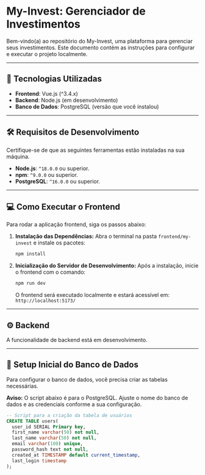 
# My-Invest: Gerenciador de Investimentos

Bem-vindo(a) ao repositório do My-Invest, uma plataforma para gerenciar seus investimentos.
Este documento contém as instruções para configurar e executar o projeto localmente.

---

## 🚀 Tecnologias Utilizadas

- **Frontend**: Vue.js (^3.4.x)
- **Backend**: Node.js (em desenvolvimento)
- **Banco de Dados**: PostgreSQL (versão que você instalou)

---

## 🛠️ Requisitos de Desenvolvimento

Certifique-se de que as seguintes ferramentas estão instaladas na sua máquina.

- **Node.js**: `^18.0.0` ou superior.
- **npm**: `^9.0.0` ou superior.
- **PostgreSQL**: `^16.0.0` ou superior.

---

## 💻 Como Executar o Frontend

Para rodar a aplicação frontend, siga os passos abaixo:

1.  **Instalação das Dependências:**
    Abra o terminal na pasta `frontend/my-invest` e instale os pacotes:
    ```bash
    npm install
    ```

2.  **Inicialização do Servidor de Desenvolvimento:**
    Após a instalação, inicie o frontend com o comando:
    ```bash
    npm run dev
    ```
    O frontend será executado localmente e estará acessível em: `http://localhost:5173/`

---

## ⚙️ Backend

A funcionalidade de backend está em desenvolvimento.

---

## 💾 Setup Inicial do Banco de Dados

Para configurar o banco de dados, você precisa criar as tabelas necessárias.

**Aviso:** O script abaixo é para o PostgreSQL. Ajuste o nome do banco de dados e as credenciais conforme a sua configuração.

```sql
-- Script para a criação da tabela de usuários
CREATE TABLE users(
  user_id SERIAL Primary key,
  first_name varchar(50) not null,
  last_name varchar(50) not null,
  email varchar(100) unique,
  password_hash text not null,
  created_at TIMESTAMP default current_timestamp,
  last_login timestamp
);

